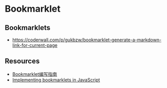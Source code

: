 # Bookmarklet

## Bookmarklets

- https://coderwall.com/p/gukbzw/bookmarklet-generate-a-markdown-link-for-current-page

## Resources

- [Bookmarklet编写指南](http://www.ruanyifeng.com/blog/2011/06/a_guide_for_writing_bookmarklet.html)
- [Implementing bookmarklets in JavaScript](http://www.2ality.com/2011/06/implementing-bookmarklets.html)
